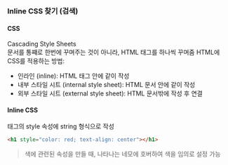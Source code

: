 ### Inline CSS 찾기 (검색)
#### CSS
Cascading Style Sheets  
문서를 통쨰로 한번에 꾸며주는 것이 아니라, HTML 태그를 하나씩 꾸며줌
HTML에 CSS를 적용하는 방법:  
- 인라인 (inline): HTML 태그 안에 같이 작성
- 내부 스타일 시트 (internal style sheet): HTML 문서 안에 같이 작성
- 외부 스타일 시트 (external style sheet): HTML 문서밖에 작성 후 연결

#### Inline CSS
태그의 style 속성에 string 형식으로 작성
```html
<h1 style="color: red; text-align: center"></h1>
```

> 색에 관련된 속성을 만들 때, 나타나는 네모에 호버하여 색을 임의로 설정 가능